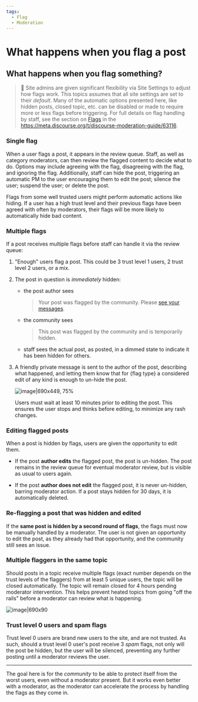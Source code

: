```yaml
---
tags:
  - Flag
  - Moderation
---
```

# What happens when you flag a post

## What happens when you flag something?

> :mega: Site admins are given significant flexibility via Site Settings to adjust how flags work. This topics assumes that all site settings are set to their *default*. Many of the automatic options presented here, like hidden posts, closed topic, etc. can be disabled or made to require more or less flags before triggering. For full details on flag handling by staff, see the section on [Flags](https://meta.discourse.org/t/discourse-moderation-guide/63116#flags-13) in the https://meta.discourse.org/t/discourse-moderation-guide/63116.

### Single flag
When a user flags a post, it appears in the review queue. Staff, as well as category moderators, can then review the flagged content to decide what to do. Options may include agreeing with the flag, disagreeing with the flag, and ignoring the flag. Additionally, staff can hide the post, triggering an automatic PM to the user encouraging them to edit the post; silence the user; suspend the user; or delete the post. 

Flags from some well trusted users might perform automatic actions like hiding. If a user has a high trust level and their previous flags have been agreed with often by moderators, their flags will be more likely to automatically hide bad content. 

### Multiple flags

If a post receives multiple flags before staff can handle it via the review queue:

1. "Enough" users flag a post. This could be 3 trust level 1 users, 2 trust level 2 users, or a mix.

2. The post in question is *immediately* hidden:

    - the post author sees 

        > Your post was flagged by the community. Please <a href="">see your messages</a>.

    - the community sees 

        > This post was flagged by the community and is temporarily hidden.

    - staff sees the actual post, as posted, in a dimmed state to indicate it has been hidden for others.

3. A friendly private message is sent to the author of the post, describing what happened, and letting them know that for {flag type} a considered edit of any kind is enough to un-hide the post. 

   ![image|690x449, 75%](upload://zYN8pHpFcvuBrq2OiKYehb2osV2.png) 

    Users must wait at least 10 minutes prior to editing the post. This ensures the user stops and thinks before editing, to minimize any rash changes.

### Editing flagged posts

When a post is hidden by flags, users are given the opportunity to edit them. 

- If the post **author edits** the flagged post, the post is un-hidden. The post remains in the review queue for eventual moderator review, but is visible as usual to users again.

- If the post **author does not edit** the flagged post, it is never un-hidden, barring moderator action. If a post stays hidden for 30 days, it is automatically deleted.

### Re-flagging a post that was hidden and edited

If the **same post is hidden by a second round of flags**, the flags must now be manually handled by a moderator. The user is not given an opportunity to edit the post, as they already had that opportunity, and the community still sees an issue.

### Multiple flaggers in the same topic
Should posts in a topic receive multiple flags (exact number depends on the trust levels of the flaggers) from at least 5 unique users, the topic will be closed automatically. The topic will remain closed for 4 hours pending moderator intervention. This helps prevent heated topics from going "off the rails" before a moderator can review what is happening.

![image|690x90](upload://rdRzxHsJ0wRgJiUe5IMBoFJRakJ.png) 

### Trust level 0 users and spam flags

Trust level 0 users are brand new users to the site, and are not trusted. As such, should a trust level 0 user's post receive 3 *spam* flags, not only will the post be hidden, but the user will be silenced, preventing any further posting until a moderator reviews the user.

---
The goal here is for the *community* to be able to protect itself from the worst users, even without a moderator present. But it works even better with a moderator, as the moderator can accelerate the process by handling the flags as they come in.